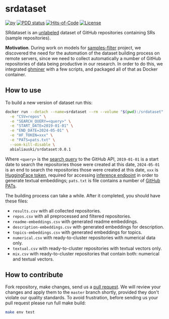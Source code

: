 # srdataset

[![py](https://github.com/h1alexbel/srdataset/actions/workflows/make.yml/badge.svg)](https://github.com/h1alexbel/srdataset/actions/workflows/make.yml)
[![PDD status](http://www.0pdd.com/svg?name=h1alexbel/srdataset)](http://www.0pdd.com/p?name=h1alexbel/srdataset)
[![Hits-of-Code](https://hitsofcode.com/github/h1alexbel/srdataset)](https://hitsofcode.com/view/github/h1alexbel/srdataset)
[![License](https://img.shields.io/badge/license-MIT-green.svg)](https://github.com/h1alexbel/srdataset/blob/master/LICENSE.txt)

SRdataset is an [unlabeled] dataset of GitHub repositories containing SRs
(sample repositories).

**Motivation**. During work on models for [samples-filter] project, we
discovered the need for the automation of the dataset building process
on remote servers, since we need to collect automatically a number of GitHub
repositories of data being productive in our research. In order to do this,
we integrated [ghminer] with a few scripts, and packaged all of that as Docker
container.

## How to use

To build a new version of dataset run this:

```bash
docker run --detach --name=srdataset --rm --volume "$(pwd):/srdataset" \
  -e "CSV=repos" \
  -e "SEARCH_QUERY=<query>" \
  -e "START_DATE=2019-01-01" \
  -e "END_DATE=2024-05-01" \
  -e "HF_TOKEN=xxx" \
  -e "PATS=pats.txt" \
  --oom-kill-disable \
  abialiauski/srdataset:0.0.1
```

Where `<query>` is the [search query] to the GitHub API,
`2019-01-01` is a start date to search the repositories those were created at
this date, `2024-05-01` is an end to search the repositories those were created
at this date, `xxx` is [HuggingFace token], required for accessing
[inference endpoint][HuggingFace Inference] in order to generate textual
embeddings; `pats.txt` is file contains a number of [GitHub PATs].

The building process can take a while. After it completed, you should have
these files:

* `results.csv` with all collected repositories.
* `repos.csv` with all preprocessed and filtered repositories.
* `readme-embeddings.csv` with generated readme embeddings.
* `description-embeddings.csv` with generated embeddings for description.
* `topics-embeddings.csv` with generated embeddings for topics.
* `numerical.csv` with ready-to-cluster repositories with numerical data only.
* `textual.csv` with ready-to-cluster repositories with textual vectors only.
* `mix.csv` with ready-to-cluster repositories that contain both: numerical and
textual vectors.

## How to contribute

Fork repository, make changes, send us a [pull request](https://www.yegor256.com/2014/04/15/github-guidelines.html).
We will review your changes and apply them to the `master` branch shortly,
provided they don't violate our quality standards. To avoid frustration,
before sending us your pull request please run full make build:

```bash
make env test
```

[unlabeled]: https://en.wikipedia.org/wiki/Unsupervised_learning
[samples-filter]: https://github.com/h1alexbel/samples-filter
[ghminer]: https://github.com/h1alexbel/ghminer
[GitHub PAT]: https://docs.github.com/en/authentication/keeping-your-account-and-data-secure/managing-your-personal-access-tokens
[GitHub PATs]: https://docs.github.com/en/authentication/keeping-your-account-and-data-secure/managing-your-personal-access-tokens
[HuggingFace token]: https://huggingface.co/docs/hub/en/security-tokens
[HuggingFace Inference]: https://huggingface.co/inference-endpoints/dedicated
[search query]: https://docs.github.com/en/search-github/searching-on-github/searching-for-repositories
